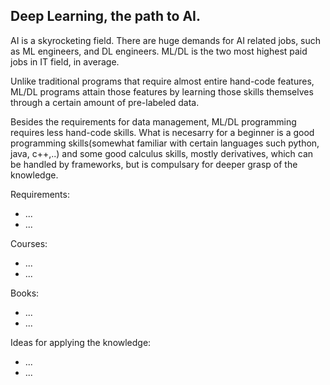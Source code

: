 Deep Learning, the path to AI.
------------------------------------
AI is a skyrocketing field. There are huge demands for AI related jobs, such as ML engineers, and DL engineers. ML/DL is the two most highest paid jobs in IT field, in average.

Unlike traditional programs that require almost entire hand-code features, ML/DL programs attain those features by learning those skills themselves through a certain amount of pre-labeled data. 

Besides the requirements for data management, ML/DL programming requires less hand-code skills. What is necesarry for a beginner is a good programming skills(somewhat familiar with certain languages such python, java, c++,..) and some good calculus skills, mostly derivatives, which can be handled by frameworks, but is compulsary for deeper grasp of the knowledge. 

Requirements:
- ...
- ...

Courses:
- ...
- ...

Books:
- ...
- ...

Ideas for applying the knowledge:
- ...
- ...

